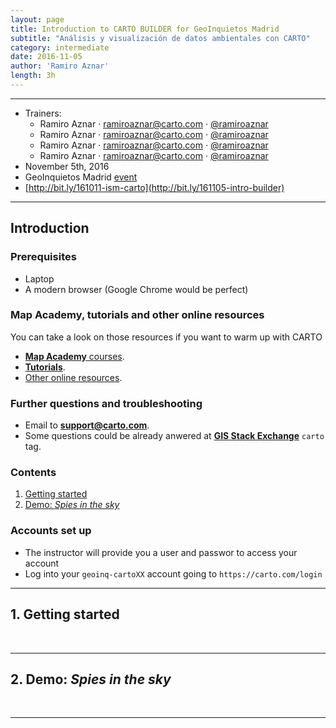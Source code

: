 ```yaml
---
layout: page
title: Introduction to CARTO BUILDER for GeoInquietos Madrid
subtitle: "Análisis y visualización de datos ambientales con CARTO"
category: intermediate
date: 2016-11-05
author: 'Ramiro Aznar'
length: 3h
---
```


---

* Trainers: 
  * Ramiro Aznar · ramiroaznar@carto.com · [@ramiroaznar](http://twitter.com/ramiroaznar)
  * Ramiro Aznar · ramiroaznar@carto.com · [@ramiroaznar](http://twitter.com/ramiroaznar)
  * Ramiro Aznar · ramiroaznar@carto.com · [@ramiroaznar](http://twitter.com/ramiroaznar)
  * Ramiro Aznar · ramiroaznar@carto.com · [@ramiroaznar](http://twitter.com/ramiroaznar)
* November 5th, 2016
* GeoInquietos Madrid [event](https://www.meetup.com/es-ES/Geoinquietos-MAD/events/234912577/)
* [http://bit.ly/161011-ism-carto](http://bit.ly/161105-intro-builder)

---

## Introduction

### Prerequisites

* Laptop
* A modern browser (Google Chrome would be perfect)

### Map Academy, tutorials and other online resources

You can take a look on those resources if you want to warm up with CARTO

* [**Map Academy** courses](http://carto.com/academy).
* [**Tutorials**](https://carto.com/docs/tutorials/).
* [Other online resources](https://github.com/ramiroaznar/intro-cartodb).

### Further questions and troubleshooting

* Email to **support@carto.com**.
* Some questions could be already anwered at **[GIS Stack Exchange](http://gis.stackexchange.com/questions/tagged/carto)** `carto` tag.

### Contents

1. [Getting started](#getting-started)
2. [Demo: *Spies in the sky*](#demo)

### Accounts set up

* The instructor will provide you a user and passwor to access your account
* Log into your `geoinq-cartoXX` account going to `https://carto.com/login`

----

## 1. Getting started <a name="getting-started"></a>

<br>

---

## 2. Demo: *Spies in the sky* <a name="demo"></a>

<br>

---
